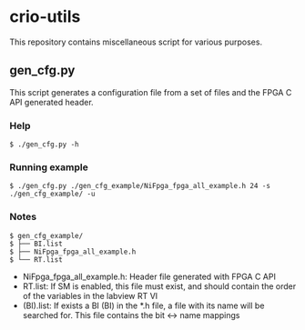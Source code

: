 # crio-utils

This repository contains miscellaneous script for various purposes.

## gen_cfg.py

This script generates a configuration file from a set of files and the 
FPGA C API generated header.

### Help
    $ ./gen_cfg.py -h
 
### Running example
    $ ./gen_cfg.py ./gen_cfg_example/NiFpga_fpga_all_example.h 24 -s ./gen_cfg_example/ -u

### Notes
    $ gen_cfg_example/
    $ ├── BI.list
    $ ├── NiFpga_fpga_all_example.h
    $ └── RT.list
 
 * NiFpga_fpga_all_example.h: Header file generated with FPGA C API
 * RT.list: If SM is enabled, this file must exist, and should contain the order of the variables in the labview RT VI
 * (BI).list: If exists a BI (BI) in the *.h file, a file with its name will be searched for. This file contains the bit <-> name mappings
